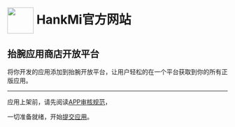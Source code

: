 # [<img src="https://www.hankmi.com/favicon.ico" width="60" height="60" align="center" />](https://www.hankmi.com) HankMi官方网站
## 抬腕应用商店开放平台
将你开发的应用添加到抬腕开放平台，让用户轻松的在一个平台获取到你的所有正版应用。  
  
***
应用上架前，请先阅读[APP审核规范](https://www.hankmi.com/support/appstoredistribute)，  
  
一切准备就绪，开始[提交应用](https://f.wps.cn/g/91MrDE5j/)。
